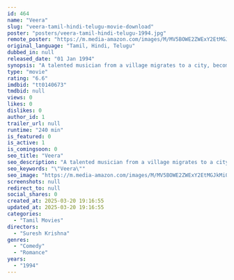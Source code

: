 ```yaml
---
id: 464
name: "Veera"
slug: "veera-tamil-hindi-telugu-movie-download"
poster: "posters/veera-tamil-hindi-telugu-1994.jpg"
remote_poster: "https://m.media-amazon.com/images/M/MV5BOWE2ZWExY2EtMGJkMi00NTJmLWE0MmEtOTRjODYyMTgwOThiXkEyXkFqcGdeQXVyMTEzNzg0Mjkx._V1_SX300.jpg"
original_language: "Tamil, Hindi, Telugu"
dubbed_in: null
released_date: "01 Jan 1994"
synopsis: "A talented musician from a village migrates to a city, becomes popular and marries the daughter of a music company owner. But then his first wife, whom he presumed dead, turns up and his life becomes complicated."
type: "movie"
rating: "6.6"
imdbid: "tt0140673"
tmdbid: null
views: 0
likes: 0
dislikes: 0
author_id: 1
trailer_url: null
runtime: "240 min"
is_featured: 0
is_active: 1
is_comingsoon: 0
seo_title: "Veera"
seo_description: "A talented musician from a village migrates to a city, becomes popular and marries the daughter of a music company owner. But then his first wife, whom he presumed dead, turns up and his life becomes complicated."
seo_keywords: "\"Veera\""
seo_image: "https://m.media-amazon.com/images/M/MV5BOWE2ZWExY2EtMGJkMi00NTJmLWE0MmEtOTRjODYyMTgwOThiXkEyXkFqcGdeQXVyMTEzNzg0Mjkx._V1_SX300.jpg"
screenshots: null
redirect_to: null
social_shares: 0
created_at: 2025-03-20 19:16:55
updated_at: 2025-03-20 19:16:55
categories:
  - "Tamil Movies"
directors:
  - "Suresh Krishna"
genres:
  - "Comedy"
  - "Romance"
years:
  - "1994"
---
```

